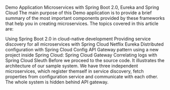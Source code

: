 Demo Application Microservices with Spring Boot 2.0, Eureka and Spring Cloud
The main purpose of this Demo application is to provide a brief summary of the most important
components provided by these frameworks that help you in creating microservices.
The topics covered in this article are:

Using Spring Boot 2.0 in cloud-native development
Providing service discovery for all microservices with Spring Cloud Netflix Eureka
Distributed configuration with Spring Cloud Config
API Gateway pattern using a new project inside Spring Cloud: Spring Cloud Gateway
Correlating logs with Spring Cloud Sleuth Before we proceed to the source code.
It illustrates the architecture of our sample system. We have three independent microservices,
which register themself in service discovery, fetch properties from configuration service and communicate with each other.
The whole system is hidden behind API gateway.


